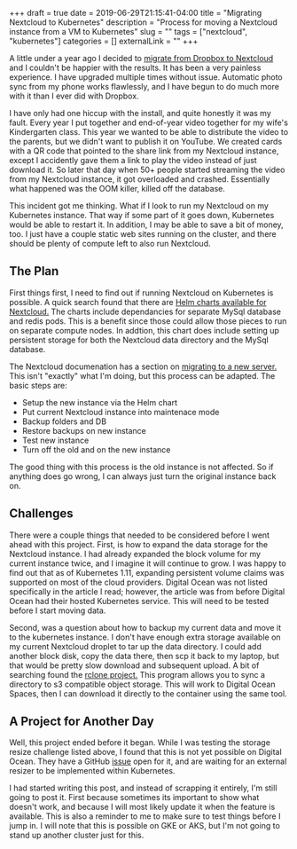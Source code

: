 +++ 
draft = true
date = 2019-06-29T21:15:41-04:00
title = "Migrating Nextcloud to Kubernetes"
description = "Process for moving a Nextcloud instance from a VM to Kubernetes"
slug = "" 
tags = ["nextcloud", "kubernetes"]
categories = []
externalLink = ""
+++

A little under a year ago I decided to [migrate from Dropbox to Nextcloud](/posts/moving-from-dropbox-to-nextcloud/) and I couldn't be happier with the results.  It has been a very painless experience.  I have upgraded multiple times without issue. Automatic photo sync from my phone works flawlessly, and I have begun to do much more with it than I ever did with Dropbox.  

I have only had one hiccup with the install, and quite honestly it was my fault.  Every year I put together and end-of-year video together for my wife's Kindergarten class.  This year we wanted to be able to distribute the video to the parents, but we didn't want to publish it on YouTube.  We created cards with a QR code that pointed to the share link from my Nextcloud instance, except I accidently gave them a link to play the video instead of just download it. So later that day when 50+ people started streaming the video from my Nextcloud instance, it got overloaded and crashed.  Essentially what happened was the OOM killer, killed off the database.

This incident got me thinking.  What if I look to run my Nextcloud on my Kubernetes instance.  That way if some part of it goes down, Kubernetes would be able to restart it.  In addition, I may be able to save a bit of money, too.  I just have a couple static web sites running on the cluster, and there should be plenty of compute left to also run Nextcloud.

## The Plan

First things first, I need to find out if running Nextcloud on Kubernetes is possible.  A quick search found that there are [Helm charts available for Nextcloud.](https://github.com/helm/charts/tree/master/stable/nextcloud) The charts include dependancies for separate MySql database and redis pods.  This is a benefit since those could allow those pieces to run on separate compute nodes. In addtion, this chart does include setting up persistent storage for both the Nextcloud data directory and the MySql database.

The Nextcloud documenation has a section on [migrating to a new server.](https://docs.nextcloud.com/server/16/admin_manual/maintenance/migrating.html) This isn't "exactly" what I'm doing, but this process can be adapted.  The basic steps are:

+ Setup the new instance via the Helm chart
+ Put current Nextcloud instance into maintenace mode
+ Backup folders and DB
+ Restore backups on new instance
+ Test new instance
+ Turn off the old and on the new instance

The good thing with this process is the old instance is not affected.  So if anything does go wrong, I can always just turn the original instance back on.

## Challenges

There were a couple things that needed to be considered before I went ahead with this project.  First, is how to expand the data storage for the Nextcloud instance.  I had already expanded the block volume for my current instance twice, and I imagine it will continue to grow.  I was happy to find out that as of Kubernetes 1.11, expanding persistent volume claims was supported on most of the cloud providers.  Digital Ocean was not listed specifically in the article I read; however, the article was from before Digital Ocean had their hosted Kubernetes service.  This will need to be tested before I start moving data.

Second, was a question about how to backup my current data and move it to the kubernetes instance.  I don't have enough extra storage available on my current Nextcloud droplet to tar up the data directory.  I could add another block disk, copy the data there, then scp it back to my laptop, but that would be pretty slow download and subsequent upload.  A bit of searching found the [rclone project.](https://rclone.org/)  This program allows you to sync a directory to s3 compatible object storage. This will work to Digital Ocean Spaces, then I can download it directly to the container using the same tool.

## A Project for Another Day

Well, this project ended before it began.  While I was testing the storage resize challenge listed above, I found that this is not yet possible on Digital Ocean.  They have a GitHub [issue](https://github.com/digitalocean/csi-digitalocean/issues/106) open for it, and are waiting for an external resizer to be implemented within Kubernetes.

I had started writing this post, and instead of scrapping it entirely, I'm still going to post it.  First because sometimes its important to show what doesn't work, and because I will most likely update it when the feature is available.  This is also a reminder to me to make sure to test things before I jump in. I will note that this is possible on GKE or AKS, but I'm not going to stand up another cluster just for this.
